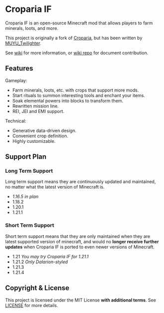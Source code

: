 # Croparia IF

Croparia IF is an open-source Minecraft mod that allows players to farm minerals, loots, and more.

This project is originally a fork of [Croparia](https://github.com/Dalarion/Croparia), but has been written by
[MUYU_Twilighter](https://github.com/MUYUTwilighter]).

See [wiki](https://croparia.muyucloud.cool/) for more information, or
[wiki repo](https://github.com/MUYUTwilighter/croparia-if-docs) for document contribution.

## Features

Gameplay:

- Farm minerals, loots, etc. with crops that support more mods.
- Start rituals to summon interesting tools and enchant your items.
- Soak elemental powers into blocks to transform them.
- Rewritten mission line.
- REI, JEI and EMI support.

Technical:

- Generative data-driven design.
- Convenient crop definition.
- Highly customizable.

## Support Plan

### Long Term Support

Long term support means they are continuously updated and maintained, no matter what the latest version of Minecraft is.

- _1.16.5 in plan_
- 1.18.2
- 1.20.1
- 1.21.1

### Short Term Support

Short term support means that they are only maintained when they are latest supported version of minecraft, and would no
**longer receive further updates** when Croparia IF is ported to even newer versions of Minecraft.

- 1.21 _You may try Croparia IF for 1.21.1_
- 1.21.2 _Only Dalarion-styled_
- 1.21.3
- 1.21.4

## Copyright & License

This project is licensed under the MIT License **with additional terms**. See [LICENSE](LICENSE.md) for more details.